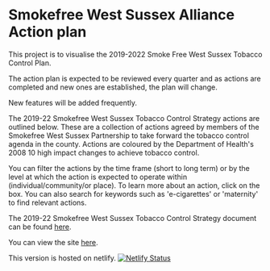 # Smokefree West Sussex Alliance Action plan

This project is to visualise the 2019-2022 Smoke Free West Sussex Tobacco Control Plan.

The action plan is expected to be reviewed every quarter and as actions are completed and new ones are established, the plan will change.

New features will be added frequently.

The 2019-22 Smokefree West Sussex Tobacco Control Strategy actions are outlined below. These are a collection of actions agreed by members of the Smokefree West Sussex Partnership to take forward the tobacco control agenda in the county. Actions are coloured by the Department of Health's 2008 10 high impact changes to achieve tobacco control.

You can filter the actions by the time frame (short to long term) or by the level at which the action is expected to operate within (individual/community/or place). To learn more about an action, click on the box. You can also search for keywords such as 'e-cigarettes' or 'maternity' to find relevant actions.

The 2019-22 Smokefree West Sussex Tobacco Control Strategy document can be found [here](https://ws-jsna.netlify.com/assets/core/Smokefree%20West%20Sussex%20Tobacco%20Control%20Strategy%20Short%202019-22%20final.pdf).

You can view the site [here](https://sfws-action-plan.netlify.com/).

This version is hosted on netlify. [![Netlify Status](https://api.netlify.com/api/v1/badges/880ed79d-0a9f-4f29-a079-1a0e97c64238/deploy-status)](https://app.netlify.com/sites/sfws-action-plan/deploys)
